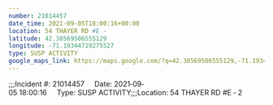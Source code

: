```yaml
---
number: 21014457
date_time: 2021-09-05T18:00:16+00:00
location: 54 THAYER RD #E ‐ 
latitude: 42.38569506555129
longitude: -71.19344719275527
type: SUSP ACTIVITY
google_maps_link: https://maps.google.com/?q=42.38569506555129,-71.19344719275527
---
```


;;;Incident #: 21014457     Date: 2021‐09‐05 18:00:16     Type: SUSP ACTIVITY;;;Location: 54 THAYER RD #E ‐ 2
